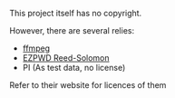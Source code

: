 This project itself has no copyright.

However, there are several relies:

* [ffmpeg](http://ffmpeg.org/)
* [EZPWD Reed-Solomon](https://github.com/pjkundert/ezpwd-reed-solomon)
* PI (As test data, no license)

Refer to their website for licences of them
